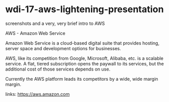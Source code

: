 # wdi-17-aws-lightening-presentation
screenshots and a very, very brief intro to AWS

AWS - Amazon Web Service

Amazon Web Service is a cloud-based digital suite that provides hosting, server space and development options for businesses. 

AWS, like its competition from Google, Microsoft, Alibaba, etc. is a scalable service. A flat, tiered subscription opens the paywall to its services, but the additional cost of those services depends on use. 

Currently the AWS platform leads its competitors by a wide, wide margin margin.

links: 
https://aws.amazon.com

